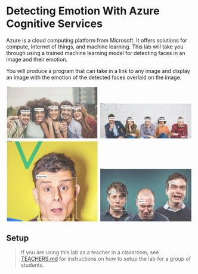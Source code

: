 # Detecting Emotion With Azure Cognitive Services

Azure is a cloud computing platform from Microsoft. It offers solutions for compute, Internet of things, and machine learning. This lab will take you through using a trained machine learning model for detecting faces in an image and their emotion.  

You will produce a program that can take in a link to any image and display an image with the emotion of the detected faces overlaid on the image.  

<img src="Images/group_1.jpeg" width="49%" />
<img src="Images/group_2.jpeg" width="49%" />
<img src="Images/individual_1.jpeg" width="49%" />
<img src="Images/group_3.jpeg" width="49%" />

## Setup

> If you are using this lab as a teacher in a classroom, see [TEACHERS.md](./TEACHERS.md) for instructions on how to setup the lab for a group of students.

